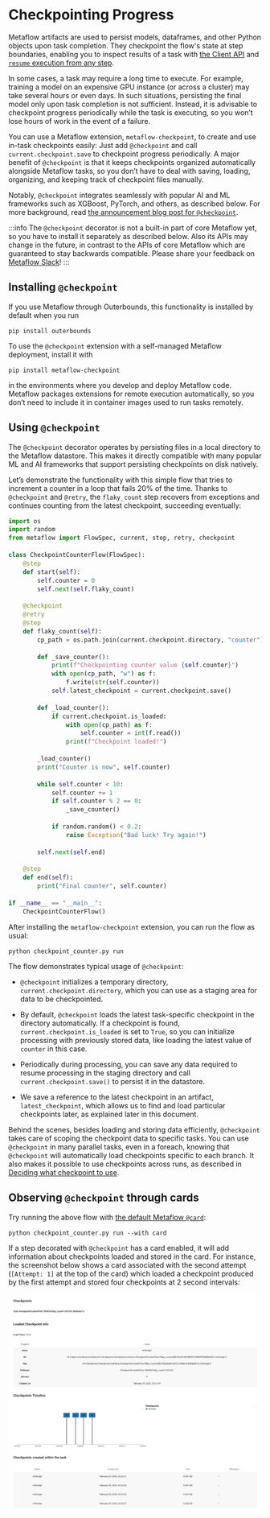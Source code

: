 # Checkpointing Progress

Metaflow artifacts are used to persist models, dataframes, and other Python objects upon task completion. They
checkpoint the flow's state at step boundaries, enabling you to inspect results of a task with
[the Client API](/metaflow/client) and [`resume` execution from any
step](/metaflow/debugging#how-to-use-the-resume-command).

In some cases, a task may require a long time to execute. For example, training a model on an expensive GPU instance
(or across a cluster) may take several hours or even days. In such situations, persisting the final model only upon
task completion is not sufficient. Instead, it is advisable to checkpoint progress periodically while the task is
executing, so you won’t lose hours of work in the event of a failure.

You can use a Metaflow extension, `metaflow-checkpoint`, to create and use in-task checkpoints easily: Just add
`@checkpoint` and call `current.checkpoint.save` to checkpoint progress periodically. A major benefit of `@checkpoint`
is that it keeps checkpoints organized automatically alongside Metaflow tasks, so you don’t have to deal with saving,
loading, organizing, and keeping track of checkpoint files manually.

Notably, `@checkpoint` integrates seamlessly with popular AI and ML frameworks such as XGBoost, PyTorch, and others, as
described below. For more background, read [the announcement blog post for
`@checkpoint`](https://outerbounds.com/blog/indestructible-training-with-checkpoint).

:::info
The `@checkpoint` decorator is not a built-in part of core Metaflow yet, so you have to install it separately as
described below. Also its APIs may change in the future, in contrast to the APIs of core Metaflow which are
guaranteed to stay backwards compatible. Please share your feedback on
[Metaflow Slack](http://slack.outerbounds.co)!
:::

## Installing `@checkpoint`

If you use Metaflow through Outerbounds, this functionality is installed by default when you run 
```
pip install outerbounds
```

To use the `@checkpoint` extension with a self-managed Metaflow deployment, install it with
```
pip install metaflow-checkpoint
```
in the environments where
you develop and deploy Metaflow code. Metaflow packages extensions for remote execution automatically, so you don’t
need to include it in container images used to run tasks remotely.

## Using `@checkpoint`

The `@checkpoint` decorator operates by persisting files in a local directory to the Metaflow datastore. This makes it
directly compatible with many popular ML and AI frameworks that support persisting checkpoints on disk natively.

Let’s demonstrate the functionality with this simple flow that tries to increment a counter in a loop that fails 20% of
the time. Thanks to `@checkpoint` and `@retry`, the `flaky_count` step recovers from exceptions and continues counting
from the latest checkpoint, succeeding eventually:

```python
import os
import random
from metaflow import FlowSpec, current, step, retry, checkpoint

class CheckpointCounterFlow(FlowSpec):
    @step
    def start(self):
        self.counter = 0
        self.next(self.flaky_count)

    @checkpoint
    @retry
    @step
    def flaky_count(self):
        cp_path = os.path.join(current.checkpoint.directory, "counter")

        def _save_counter():
            print(f"Checkpointing counter value {self.counter}")
            with open(cp_path, "w") as f:
                f.write(str(self.counter))
            self.latest_checkpoint = current.checkpoint.save()

        def _load_counter():
            if current.checkpoint.is_loaded:
                with open(cp_path) as f:
                    self.counter = int(f.read())
                print(f"Checkpoint loaded!")

        _load_counter()
        print("Counter is now", self.counter)

        while self.counter < 10:
            self.counter += 1
            if self.counter % 2 == 0:
                _save_counter()

            if random.random() < 0.2:
                raise Exception("Bad luck! Try again!")

        self.next(self.end)

    @step
    def end(self):
        print("Final counter", self.counter)

if __name__ == "__main__":
    CheckpointCounterFlow()
```

After installing the `metaflow-checkpoint` extension, you can run the flow as usual:
```
python checkpoint_counter.py run
```
The flow demonstrates typical usage of `@checkpoint`:

- `@checkpoint` initializes a temporary directory, `current.checkpoint.directory`, which you can use as a staging area for data to be checkpointed.

- By default, `@checkpoint` loads the latest task-specific checkpoint in the directory automatically. If a checkpoint is found, `current.checkpoint.is_loaded` is set to `True`, so you can initialize processing with previously stored data, like loading the latest value of `counter` in this case.

- Periodically during processing, you can save any data required to resume processing in the staging directory and call `current.checkpoint.save()` to persist it in the datastore.

- We save a reference to the latest checkpoint in an artifact, `latest_checkpoint`, which allows us to find and load particular checkpoints later, as explained later in this document.

Behind the scenes, besides loading and storing data efficiently, `@checkpoint` takes care of scoping the checkpoint data to specific tasks. You can use `@checkpoint` in many parallel tasks, even in a foreach, knowing that `@checkpoint` will automatically load checkpoints specific to each branch. It also makes it possible to use checkpoints across runs, as described in [Deciding what checkpoint to use](/scaling/checkpoint/selecting-checkpoints).

## Observing `@checkpoint` through cards

Try running the above flow with [the default Metaflow
`@card`](/metaflow/visualizing-results/effortless-task-inspection-with-default-cards):
```
python checkpoint_counter.py run --with card
```
If a step decorated with `@checkpoint` has a card enabled, it will add information about checkpoints loaded and stored in the card. For instance, the screenshot below shows a card associated with the second attempt (`[Attempt: 1]` at the top of the card) which loaded a checkpoint produced by the first attempt and stored four checkpoints at 2 second intervals:

![](/assets/checkpoint_card.png)
